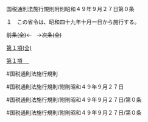 国税通則法施行規則附則昭和４９年９月２７日第０条

１　この省令は、昭和四十九年十月一日から施行する。

~~前条(全)←~~　~~→次条(全)~~

[第１項(全)](国税通則法施行規則附則昭和４９年９月２７日第０条第１項_.md)  

[第１項 　 ](国税通則法施行規則附則昭和４９年９月２７日第０条第１項.md)  

#国税通則法施行規則

#国税通則法施行規則/附則昭和４９年９月２７日

#国税通則法施行規則/附則昭和４９年９月２７日/第０条

#国税通則法施行規則/附則昭和４９年９月２７日/第０条

